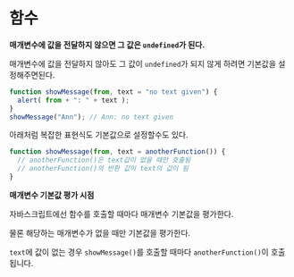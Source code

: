 # 함수

**매개변수에 값을 전달하지 않으면 그 값은 `undefined`가 된다.**

매개변수에 값을 전달하지 않아도 그 값이 `undefined`가 되지 않게 하려면 기본값을 설정해주면된다.

```javascript
function showMessage(from, text = "no text given") {
  alert( from + ": " + text );
}
showMessage("Ann"); // Ann: no text given
```
아래처럼 복잡한 표현식도 기본값으로 설정할수도 있다.
```javascript
function showMessage(from, text = anotherFunction()) {
  // anotherFunction()은 text값이 없을 때만 호출됨
  // anotherFunction()의 반환 값이 text의 값이 됨
}
```
**매개변수 기본값 평가 시점**

자바스크립트에선 함수를 호출할 때마다 매개변수 기본값을 평가한다.

물론 해당하는 매개변수가 없을 때만 기본값을 평가한다.

`text`에 값이 없는 경우 `showMessage()`를 호출할 때마다 `anotherFunction()`이 호출됩니다.

